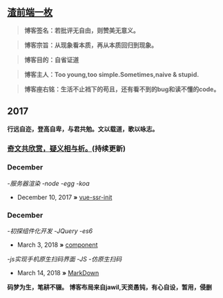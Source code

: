 ## [渣前端一枚](SuperJ)

> **博客签名：若批评无自由，则赞美无意义。**

> **博客宗旨：从现象看本质，再从本质回归到现象。**

> **博客目的：自省证道**

> **博客主人：Too young,too simple.Sometimes,naive & stupid.**

> **博客座右铭：生活不止裆下的苟且，还有看不到的bug和读不懂的code。**

## 2017
**行远自迩，登高自卑，与君共勉。文以载道，歌以咏志。**

### **[奇文共欣赏，疑义相与析。](https://github.com/jawil/blog/issues/6)(持续更新)**

### December
*-服务器渲染 -node -egg -koa*
* December 10, 2017 **»** [vue-ssr-init](https://github.com/MrSuperJ/arms/tree/vue-ssr-init)

### December
*-初探组件化开发 -JQuery -es6*
* March 3, 2018 **»** [component](https://github.com/MrSuperJ/arms/tree/component)

*-js实现手机原生扫码界面  -JS -仿原生扫码*
* March 14, 2018 **»** [MarkDown](https://github.com/MrSuperJ/arms/issues/1)

**码梦为生，笔耕不辍。**
**博客布局来自jawil,天资愚钝，有心自设，暂用，侵删**
